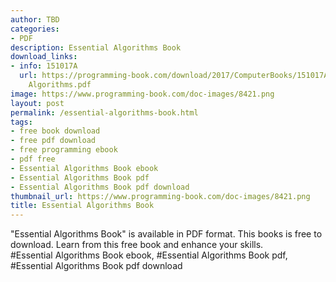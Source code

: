 ```yaml
---
author: TBD
categories:
- PDF
description: Essential Algorithms Book
download_links:
- info: 151017A
  url: https://programming-book.com/download/2017/ComputerBooks/151017A/Essential
    Algorithms.pdf
image: https://www.programming-book.com/doc-images/8421.png
layout: post
permalink: /essential-algorithms-book.html
tags:
- free book download
- free pdf download
- free programming ebook
- pdf free
- Essential Algorithms Book ebook
- Essential Algorithms Book pdf
- Essential Algorithms Book pdf download
thumbnail_url: https://www.programming-book.com/doc-images/8421.png
title: Essential Algorithms Book
---
```


 
<div class="item-desc text-justify">
  "Essential Algorithms Book" is available in PDF format. This books is free to download. Learn from this free book and enhance your skills.
  <br>
  #Essential Algorithms Book ebook, #Essential Algorithms Book pdf, #Essential Algorithms Book pdf download
</div>